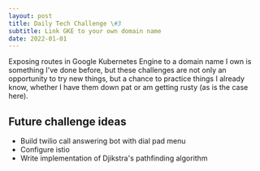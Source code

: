 ```yaml
---
layout: post
title: Daily Tech Challenge \#3
subtitle: Link GKE to your own domain name
date: 2022-01-01
---
```


Exposing routes in Google Kubernetes Engine to a domain name I own is something
I've done before, but these challenges are not only an opportunity to try new
things, but a chance to practice things I already know, whether I have them down
pat or am getting rusty (as is the case here).



## Future challenge ideas

 - Build twilio call answering bot with dial pad menu
 - Configure istio
 - Write implementation of Djikstra's pathfinding algorithm
